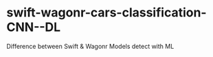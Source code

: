 # swift-wagonr-cars-classification-CNN--DL
Difference between Swift &amp; Wagonr Models detect with ML
